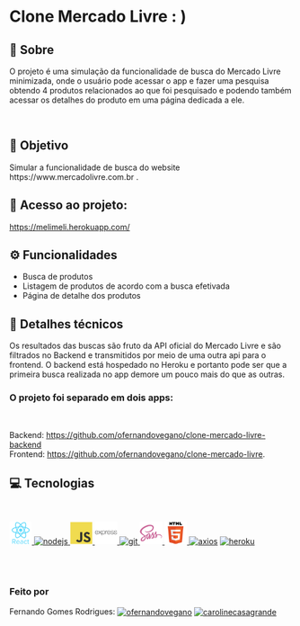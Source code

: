 # Clone Mercado Livre : )

## 📑 Sobre
<p>O projeto é uma simulação da funcionalidade de busca do Mercado Livre minimizada, onde o usuário pode acessar o app e fazer uma pesquisa obtendo 4 produtos relacionados ao que foi pesquisado e podendo também acessar os detalhes do produto em uma página dedicada a ele. </p>

</br>

## 🎯 Objetivo
 <p> Simular a funcionalidade de busca do website https://www.mercadolivre.com.br .
 </p>
 
## 🚀 Acesso ao projeto:

https://melimeli.herokuapp.com/

## ⚙️ Funcionalidades
- Busca de produtos
- Listagem de produtos de acordo com a busca efetivada
- Página de detalhe dos produtos


## 🔧 Detalhes técnicos
<p>  Os resultados das buscas são fruto da API oficial do Mercado Livre e são filtrados no Backend e transmitidos por meio de uma outra api para o frontend. O backend está hospedado no Heroku e portanto pode ser que a primeira busca realizada no app demore um pouco mais do que as outras.

### O projeto foi separado em dois apps:
  
</br>

Backend: https://github.com/ofernandovegano/clone-mercado-livre-backend
</br>
Frontend: https://github.com/ofernandovegano/clone-mercado-livre.
</p>
 
## 💻 Tecnologias
</br>
<p align="left">
<a href="https://reactjs.org/" target="_blank"> <img src="https://raw.githubusercontent.com/devicons/devicon/master/icons/react/react-original-wordmark.svg" alt="react" width="40" height="40"/> </a> 
<a href="https://nodejs.org" target="_blank"> <img src="https://api.iconify.design/logos:nodejs.svg" alt="nodejs" width="40" height="40"/> </a> 
<a href="https://developer.mozilla.org/en-US/docs/Web/JavaScript" target="_blank"> <img src="https://raw.githubusercontent.com/devicons/devicon/master/icons/javascript/javascript-original.svg" alt="javascript" width="40" height="40"/> </a> 
<a href="https://expressjs.com" target="_blank"> <img src="https://raw.githubusercontent.com/devicons/devicon/master/icons/express/express-original-wordmark.svg" alt="express" width="40" height="40"/> 
<a href="https://git-scm.com/" target="_blank"> <img src="https://www.vectorlogo.zone/logos/git-scm/git-scm-icon.svg" alt="git" width="40" height="40"/> </a> 
<a href="https://sass-lang.com" target="_blank"> <img src="https://raw.githubusercontent.com/devicons/devicon/master/icons/sass/sass-original.svg" alt="sass" width="40" height="40"/> </a>
<a href="https://www.w3.org/html/" target="_blank"> <img src="https://raw.githubusercontent.com/devicons/devicon/master/icons/html5/html5-original-wordmark.svg" alt="html5" width="40" height="40"/> </a> 
<a href="https://axios-http.com/docs/intro" target="_blank"> <img src="https://cdn.icon-icons.com/icons2/2699/PNG/512/axios_logo_icon_168545.png" alt="axios" width="40" height="40"/></a>
<a href="https://heroku.com" target="_blank"> <img src="https://www.vectorlogo.zone/logos/heroku/heroku-icon.svg" alt="heroku" width="40" height="40"/> </a>
</p>

</br>

</br>

<h3 align="left">
Feito por 
</h3>

<p align="left"> Fernando Gomes Rodrigues:
<a href="https://github.com/ofernandovegano" target="blank"><img align="center" src="https://image.flaticon.com/icons/png/512/733/733609.png" alt="ofernandovegano" height="25" width="25" /></a>
<a href="https://www.linkedin.com/in/fernandogomesrodrigues/" target="blank"><img align="center" src="https://raw.githubusercontent.com/rahuldkjain/github-profile-readme-generator/master/src/images/icons/Social/linked-in-alt.svg" alt="carolinecasagrande" height="30" width="40" /></a> 
</p>
